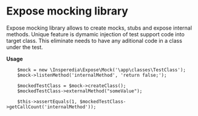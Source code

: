 Expose mocking library
======================

Expose mocking library allows to create mocks, stubs and expose internal methods.
Unique feature is dymamic injection of test support code into target class. This eliminate needs to have any aditional code in a class under the test.


**Usage**
```
    $mock = new \Insperedia\Expose\Mock('\app\classes\TestClass');
    $mock->listenMethod('internalMethod', 'return false;');

    $mockedTestClass = $mock->createClass();
    $mockedTestClass->externalMethod("someValue");

    $this->assertEquals(1, $mockedTestClass->getCallCount('internalMethod'));
```
